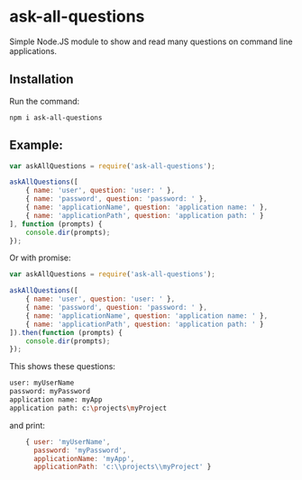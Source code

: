 # ask-all-questions
Simple Node.JS module to show and read many questions on command line applications.

## Installation

Run the command:

```
npm i ask-all-questions
```

## Example:
```js
var askAllQuestions = require('ask-all-questions');

askAllQuestions([
	{ name: 'user', question: 'user: ' },
	{ name: 'password', question: 'password: ' },
	{ name: 'applicationName', question: 'application name: ' },
	{ name: 'applicationPath', question: 'application path: ' }
], function (prompts) {
	console.dir(prompts);
});
```
Or with promise:
```js
var askAllQuestions = require('ask-all-questions');

askAllQuestions([
	{ name: 'user', question: 'user: ' },
	{ name: 'password', question: 'password: ' },
	{ name: 'applicationName', question: 'application name: ' },
	{ name: 'applicationPath', question: 'application path: ' }
]).then(function (prompts) {
	console.dir(prompts);
});
```



This shows these questions:

```sh
user: myUserName
password: myPassword
application name: myApp
application path: c:\projects\myProject
```

and print:

```js
	{ user: 'myUserName',
	  password: 'myPassword',
	  applicationName: 'myApp',
	  applicationPath: 'c:\\projects\\myProject' }
```
